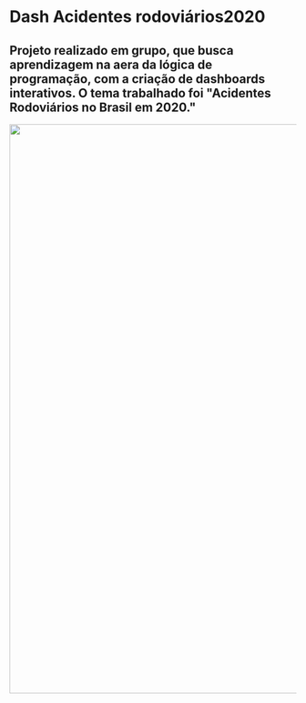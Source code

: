 # Dash Acidentes rodoviários2020
## Projeto realizado em grupo, que busca aprendizagem na aera da lógica de programação, com a criação de dashboards interativos. O tema trabalhado foi "Acidentes Rodoviários no Brasil em 2020."
<img src="https://user-images.githubusercontent.com/99217281/192605435-dd08025f-eeec-408f-bb9d-39c97bd52f60.png" width="1000" height="1000"/>




